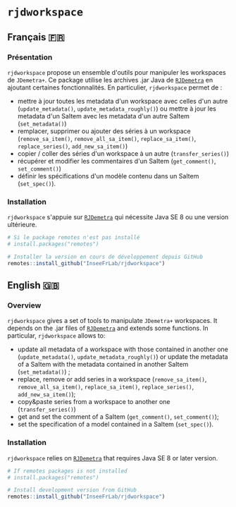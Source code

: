 # `rjdworkspace`

<!-- [![CRAN\_Status\_Badge](http://www.r-pkg.org/badges/version/rjdworkspace)](https://cran.r-project.org/package=rjdworkspace) -->

## Français 🇫🇷

### Présentation

`rjdworkspace` propose un ensemble d'outils pour manipuler les workspaces de `JDemetra+`. Ce package utilise les archives .jar Java de [`RJDemetra`](https://github.com/nbbrd/rjdemetra) en ajoutant certaines fonctionnalités. En particulier, `rjdworkspace` permet de :

- mettre à jour toutes les metadata d'un workspace avec celles d'un autre (`update_metadata()`, `update_metadata_roughly()`) ou mettre à jour les metadata d'un SaItem avec les metadata d'un autre SaItem (`set_metadata()`) 
- remplacer, supprimer ou ajouter des séries à un workspace (`remove_sa_item()`, `remove_all_sa_item()`, `replace_sa_item()`, `replace_series()`, `add_new_sa_item()`)
- copier / coller des séries d'un workspace à un autre (`transfer_series()`)
- récupérer et modifier les commentaires d'un SaItem (`get_comment()`, `set_comment()`)
- définir les spécifications d'un modèle contenu dans un SaItem (`set_spec()`).

### Installation

`rjdworkspace` s'appuie sur [`RJDemetra`](https://github.com/nbbrd/rjdemetra) qui nécessite Java SE 8 ou une version ultérieure.

``` r
# Si le package remotes n'est pas installé
# install.packages("remotes")

# Installer la version en cours de développement depuis GitHub
remotes::install_github("InseeFrLab/rjdworkspace")
```

## English 🇬🇧

### Overview

`rjdworkspace` gives a set of tools to manipulate `JDemetra+` workspaces.
It depends on the .jar files of
[`RJDemetra`](https://github.com/nbbrd/rjdemetra) and extends some
functions. In particular, `rjdworkspace` allows to:

- update all metadata of a workspace with those contained in another
  one (`update_metadata()`, `update_metadata_roughly()`) or update the
  metadata of a SaItem with the metadata contained in another SaItem
  (`set_metadata()`) ;  
- replace, remove or add series in a workspace (`remove_sa_item()`,
  `remove_all_sa_item()`, `replace_sa_item()`, `replace_series()`,
  `add_new_sa_item()`);  
- copy\&paste series from a workspace to another one
  (`transfer_series()`)
- get and set the comment of a SaItem (`get_comment()`,
  `set_comment()`);
- set the specification of a model contained in a SaItem
  (`set_spec()`).

### Installation

`rjdworkspace` relies on [`RJDemetra`](https://github.com/nbbrd/rjdemetra) that requires Java SE 8 or later
version.

``` r
# If remotes packages is not installed
# install.packages("remotes")

# Install development version from GitHub
remotes::install_github("InseeFrLab/rjdworkspace")
```

